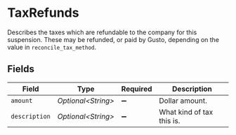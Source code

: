 # TaxRefunds

Describes the taxes which are refundable to the company for this suspension. These may be refunded, or paid
by Gusto, depending on the value in `reconcile_tax_method`.



## Fields

| Field                     | Type                      | Required                  | Description               |
| ------------------------- | ------------------------- | ------------------------- | ------------------------- |
| `amount`                  | *Optional\<String>*       | :heavy_minus_sign:        | Dollar amount.            |
| `description`             | *Optional\<String>*       | :heavy_minus_sign:        | What kind of tax this is. |